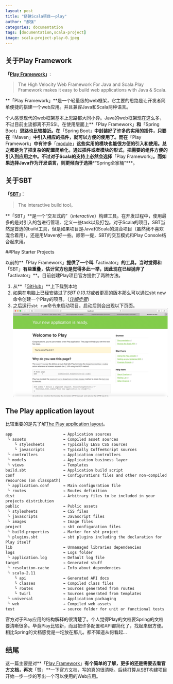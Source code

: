```yaml
---
layout: post
title: "搭建Scala项目——play"
author: "郝强"
categories: documentation
tags: [documentation,scala-project]
image: scala-project-play-0.jpeg
---
```


## 关于Play Framework
**「[Play Framework](https://www.playframework.com)」**:

>  The High Velocity Web Framework For Java and Scala.Play Framework makes it easy to build web applications with Java & Scala.

**「Play Framework」**是一个轻量级的web框架，它主要的思路是让开发者简单便捷的搭建一个web应用。并且兼容Java和Scala两种语言。

个人感觉现代的web框架基本上思路都大同小异。Java的web框架现在这么多，不过目前主流都离不开SSI。在使用层面上**「Play Framework」**和**「Spring Boot」**思路也比较接近。在**「Spring Boot」**中封装好了许多的实用的插件，只要在**「Maven」**中引入相应的插件，就可以方便的使用了。而在**「Play Framework」**中有许多**「[module](https://www.playframework.com/documentation/2.6.x/ModuleDirectory#play-modules)」**这些实用的模块也能很方便的引入和使用。总之都是为了把复杂的配置简单化，通过插件或者模块的形式，把需要的组件方便的引入到应用之中。不过对于Scala的支持上必然会选择**「Play Framework」**。而如果选择Java作为开发语言，则更倾向于选择***“Spring全家桶”***。



## 关于SBT

**「[SBT](https://www.scala-sbt.org)」**：

>  The interactive build tool。

**「SBT」**是一个“交互式的”（*interactive*）构建工具。在开发过程中，使用最多的是对引入的包进行管理、定义一些task以及打包。对于Scala的项目，SBT当然是首选的build工具，但是如果项目是Java和Scala的混合项目（虽然我不喜欢混合着用），还是用Maven好一些。顺带一提，SBT的交互模式和Play Console结合起来用。



##Play Starter Projects

以前的**「Play Framework」**提供了一个叫**「activator」**的工具，当时觉得和**「SBT」**有些重叠，估计官方也是觉得多此一举，因此现在已经抛弃了**「activator」**。目前创建Play项目官方提供了两种方法。

1. 从**「[GitHub](https://github.com/playframework/play-scala-starter-example/tree/2.6.x)」**上下载到本地
2. 如果在电脑上已经安装过了*SBT 0.13.13*或者更高的版本那么可以通过sbt new命令创建一个Play的项目。（*[详细步骤](https://www.playframework.com/download)*）
3. 之后运行`sbt run`命令来启动项目。启动后则会出现以下页面。![build-blog-jekyll-1](../assets/img/scala-project-play-1.png)


## The Play application layout

比较重要的是先了解[The Play application layout](https://www.playframework.com/documentation/2.6.x/Anatomy#the-play-application-layout)。
```
app                      → Application sources
 └ assets                → Compiled asset sources
    └ stylesheets        → Typically LESS CSS sources
    └ javascripts        → Typically CoffeeScript sources
 └ controllers           → Application controllers
 └ models                → Application business layer
 └ views                 → Templates
build.sbt                → Application build script
conf                     → Configurations files and other non-compiled resources (on classpath)
 └ application.conf      → Main configuration file
 └ routes                → Routes definition
dist                     → Arbitrary files to be included in your projects distribution
public                   → Public assets
 └ stylesheets           → CSS files
 └ javascripts           → Javascript files
 └ images                → Image files
project                  → sbt configuration files
 └ build.properties      → Marker for sbt project
 └ plugins.sbt           → sbt plugins including the declaration for Play itself
lib                      → Unmanaged libraries dependencies
logs                     → Logs folder
 └ application.log       → Default log file
target                   → Generated stuff
 └ resolution-cache      → Info about dependencies
 └ scala-2.11
    └ api                → Generated API docs
    └ classes            → Compiled class files
    └ routes             → Sources generated from routes
    └ twirl              → Sources generated from templates
 └ universal             → Application packaging
 └ web                   → Compiled web assets
test                     → source folder for unit or functional tests
```
官方对于Play应用的结构解释的很清楚了。个人觉得Play的文档要Spring的文档要清晰很多。毕竟Play比较新，而且把许多配置和API都简化了，找起来很方便。相比Spring的文档感觉是一坨放在那儿。都不知道从何看起...



## 结尾

这一篇主要是对**「[Play Framework](https://www.playframework.com)」**有个简单的了解，更多的还是需要去看官方文档，再次**「赞」**一下官方文档，写的真的很清晰。后续打算从SBT构建项目开始一步一步的写出一个可以使用的Web应用。